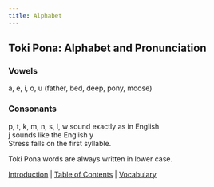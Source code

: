```yaml
---
title: Alphabet
---
```


## Toki Pona: Alphabet and Pronunciation

### Vowels

a, e, i, o, u (father, bed, deep, pony, moose)   

### Consonants

p, t, k, m, n, s, l, w sound exactly as in English  
j sounds like the English y  
Stress falls on the first syllable.

Toki Pona words are always written in lower case.

[Introduction](TokiPona.md) | [Table of Contents](toc.md) | [Vocabulary](01Vocabulary.md)